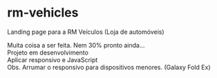 # rm-vehicles

Landing page para a RM Veículos (Loja de automóveis)

Muita coisa a ser feita. Nem 30% pronto ainda... <br> Projeto em desenvolvimento <br> Aplicar responsivo e JavaScript <br> Obs. Arrumar o responsivo para dispositivos menores. (Galaxy Fold Ex)
